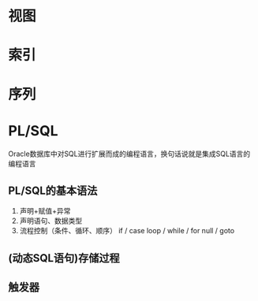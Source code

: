 # 视图

# 索引

# 序列

# PL/SQL 
Oracle数据库中对SQL进行扩展而成的编程语言，换句话说就是集成SQL语言的编程语言
## PL/SQL的基本语法
  1. 声明+赋值+异常
  2. 声明语句、数据类型
  3. 流程控制（条件、循环、顺序）
    if / case
    loop / while / for
    null / goto
## (动态SQL语句)存储过程

## 触发器
